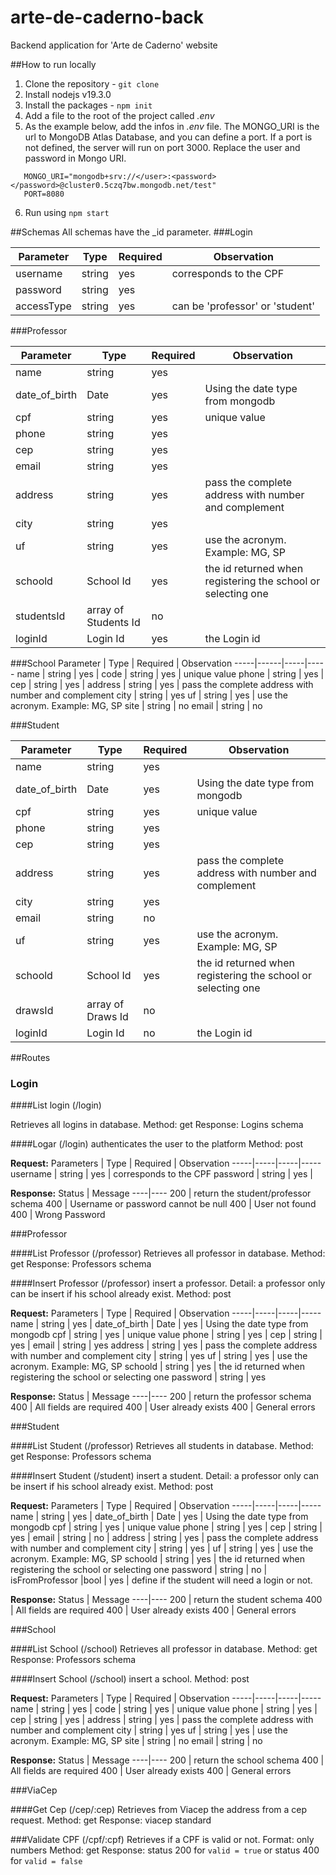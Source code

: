 # arte-de-caderno-back
Backend application for 'Arte de Caderno' website

##How to run locally
 1. Clone the repository - `git clone`
 2. Install nodejs v19.3.0
 3. Install the packages - `npm init`
 4. Add a file to the root of the project called _.env_
 5. As the example below, add the infos in _.env_ file. The MONGO_URI is the url to MongoDB Atlas Database, and you can define a port. If a port is not defined, the server will run on port 3000. Replace the user and password in Mongo URI.
 ```
    MONGO_URI="mongodb+srv://</user>:<password></password>@cluster0.5czq7bw.mongodb.net/test"
    PORT=8080
 ```
 6. Run using `npm start`

##Schemas
    All schemas have the _id parameter.
###Login

Parameter | Type | Required | Observation
-----|------|-----|-----
username | string | yes | corresponds to the CPF
password | string | yes
accessType | string | yes | can be 'professor' or 'student'

###Professor

Parameter | Type | Required | Observation
-----|------|-----|-----
name | string | yes | 
date_of_birth | Date | yes | Using the date type from mongodb
cpf | string | yes | unique value
phone | string | yes | 
cep | string | yes | 
email | string | yes
address | string | yes | pass the complete address with number and complement
city | string | yes
uf | string | yes | use the acronym. Example: MG, SP
schoold | School Id | yes | the id returned when registering the school or selecting one
studentsId | array of Students Id | no
loginId | Login Id | yes | the Login id

###School
Parameter | Type | Required | Observation
-----|------|-----|-----
name | string | yes | 
code | string | yes | unique value
phone | string | yes | 
cep | string | yes | 
address | string | yes | pass the complete address with number and complement
city | string | yes
uf | string | yes | use the acronym. Example: MG, SP
site | string | no
email | string | no

###Student

Parameter | Type | Required | Observation
-----|------|-----|-----
name | string | yes | 
date_of_birth | Date | yes | Using the date type from mongodb
cpf | string | yes | unique value
phone | string | yes | 
cep | string | yes | 
address | string | yes | pass the complete address with number and complement
city | string | yes |
email | string | no |
uf | string | yes | use the acronym. Example: MG, SP
schoold | School Id | yes | the id returned when registering the school or selecting one
drawsId | array of Draws Id | no
loginId | Login Id | no | the Login id

##Routes


### Login

####List login (/login)

Retrieves all logins in database.
Method: get
Response: Logins schema

####Logar (/login)
authenticates the user to the platform
Method: post

**Request:**
Parameters | Type | Required | Observation
-----|-----|-----|-----
username | string | yes | corresponds to the CPF
password | string | yes |

**Response:**
Status | Message
----|----
200 | return the student/professor schema
400 | Username or password cannot be null
400 | User not found
400 | Wrong Password

###Professor

####List Professor (/professor)
Retrieves all professor in database.
Method: get
Response: Professors schema

####Insert Professor (/professor)
insert a professor. Detail: a professor only can be insert if his school already exist.
Method: post

**Request:**
Parameters | Type | Required | Observation
-----|-----|-----|-----
name | string | yes | 
date_of_birth | Date | yes | Using the date type from mongodb
cpf | string | yes | unique value
phone | string | yes | 
cep | string | yes | 
email | string | yes
address | string | yes | pass the complete address with number and complement
city | string | yes
uf | string | yes | use the acronym. Example: MG, SP
schoold | string | yes | the id returned when registering the school or selecting one
password | string | yes

**Response:**
Status | Message
----|----
200 | return the professor schema
400 | All fields are required
400 | User already exists
400 | General errors

###Student

####List Student (/professor)
Retrieves all students in database.
Method: get
Response: Professors schema

####Insert Student (/student)
insert a student. Detail: a professor only can be insert if his school already exist.
Method: post

**Request:**
Parameters | Type | Required | Observation
-----|-----|-----|-----
name | string | yes | 
date_of_birth | Date | yes | Using the date type from mongodb
cpf | string | yes | unique value
phone | string | yes | 
cep | string | yes | 
email | string | no |
address | string | yes | pass the complete address with number and complement
city | string | yes |
uf | string | yes | use the acronym. Example: MG, SP
schoold | string | yes | the id returned when registering the school or selecting one
password | string | no |
isFromProfessor |bool | yes | define if the student will need a login or not. 

**Response:**
Status | Message
----|----
200 | return the student schema
400 | All fields are required
400 | User already exists
400 | General errors

###School

####List School (/school)
Retrieves all professor in database.
Method: get
Response: Professors schema

####Insert School (/school)
insert a school.
Method: post

**Request:**
Parameters | Type | Required | Observation
-----|-----|-----|-----
name | string | yes | 
code | string | yes | unique value
phone | string | yes | 
cep | string | yes | 
address | string | yes | pass the complete address with number and complement
city | string | yes
uf | string | yes | use the acronym. Example: MG, SP
site | string | no
email | string | no

**Response:**
Status | Message
----|----
200 | return the school schema
400 | All fields are required
400 | User already exists
400 | General errors

###ViaCep

####Get Cep (/cep/:cep)
Retrieves from Viacep the address from a cep request. 
Method: get
Response: viacep standard

###Validate CPF (/cpf/:cpf)
Retrieves if a CPF is valid or not. Format: only numbers
Method: get
Response: status 200 for `valid = true` or status 400 for `valid = false`